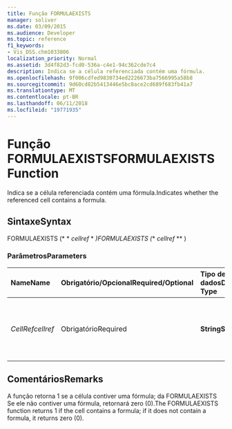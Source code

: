 ```yaml
---
title: Função FORMULAEXISTS
manager: soliver
ms.date: 03/09/2015
ms.audience: Developer
ms.topic: reference
f1_keywords:
- Vis_DSS.chm1033806
localization_priority: Normal
ms.assetid: 3d4f82d3-fcd0-536a-c4e1-94c362cde7c4
description: Indica se a célula referenciada contém uma fórmula.
ms.openlocfilehash: 9f006cdfed9830734ed2226673ba7566995a58b8
ms.sourcegitcommit: 9d60cd82b5413446e5bc8ace2cd689f683fb41a7
ms.translationtype: MT
ms.contentlocale: pt-BR
ms.lasthandoff: 06/11/2018
ms.locfileid: "19771935"
---
```

# <a name="formulaexists-function"></a><span data-ttu-id="69ddb-103">Função FORMULAEXISTS</span><span class="sxs-lookup"><span data-stu-id="69ddb-103">FORMULAEXISTS Function</span></span>

<span data-ttu-id="69ddb-104">Indica se a célula referenciada contém uma fórmula.</span><span class="sxs-lookup"><span data-stu-id="69ddb-104">Indicates whether the referenced cell contains a formula.</span></span> 
  
## <a name="syntax"></a><span data-ttu-id="69ddb-105">Sintaxe</span><span class="sxs-lookup"><span data-stu-id="69ddb-105">Syntax</span></span>

<span data-ttu-id="69ddb-106">FORMULAEXISTS (* * *cellref* * *)</span><span class="sxs-lookup"><span data-stu-id="69ddb-106">FORMULAEXISTS (** *cellref* ** )</span></span> 
  
### <a name="parameters"></a><span data-ttu-id="69ddb-107">Parâmetros</span><span class="sxs-lookup"><span data-stu-id="69ddb-107">Parameters</span></span>

|<span data-ttu-id="69ddb-108">**Name**</span><span class="sxs-lookup"><span data-stu-id="69ddb-108">**Name**</span></span>|<span data-ttu-id="69ddb-109">**Obrigatório/Opcional**</span><span class="sxs-lookup"><span data-stu-id="69ddb-109">**Required/Optional**</span></span>|<span data-ttu-id="69ddb-110">**Tipo de dados**</span><span class="sxs-lookup"><span data-stu-id="69ddb-110">**Data Type**</span></span>|<span data-ttu-id="69ddb-111">**Descrição**</span><span class="sxs-lookup"><span data-stu-id="69ddb-111">**Description**</span></span>|
|:-----|:-----|:-----|:-----|
| <span data-ttu-id="69ddb-112">_CellRef_</span><span class="sxs-lookup"><span data-stu-id="69ddb-112">_cellref_</span></span> <br/> |<span data-ttu-id="69ddb-113">Obrigatório</span><span class="sxs-lookup"><span data-stu-id="69ddb-113">Required</span></span>  <br/> |<span data-ttu-id="69ddb-114">**String**</span><span class="sxs-lookup"><span data-stu-id="69ddb-114">**String**</span></span> <br/> |<span data-ttu-id="69ddb-115">A célula cuja presença de fórmula você deseja verificar.</span><span class="sxs-lookup"><span data-stu-id="69ddb-115">The cell that you want to check for the presence of a formula.</span></span>  <br/> |
   
## <a name="remarks"></a><span data-ttu-id="69ddb-116">Comentários</span><span class="sxs-lookup"><span data-stu-id="69ddb-116">Remarks</span></span>

<span data-ttu-id="69ddb-117">A função retorna 1 se a célula contiver uma fórmula; da FORMULAEXISTS Se ele não contiver uma fórmula, retornará zero (0).</span><span class="sxs-lookup"><span data-stu-id="69ddb-117">The FORMULAEXISTS function returns 1 if the cell contains a formula; if it does not contain a formula, it returns zero (0).</span></span> 
  

